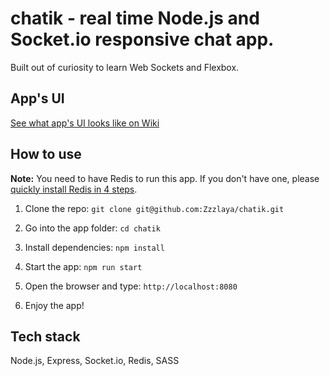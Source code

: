 # chatik - real time Node.js and Socket.io responsive chat app. 

Built out of curiosity to learn Web Sockets and Flexbox.

## App's UI
[See what app's UI looks like on Wiki](https://github.com/Zzzlaya/chatik/wiki)

## How to use

**Note:** You need to have Redis to run this app. If you don't have one, please [quickly install Redis in 4 steps](http://redis.io/download#installation). 

1. Clone the repo: `git clone git@github.com:Zzzlaya/chatik.git`

2. Go into the app folder: `cd chatik`

3. Install dependencies: `npm install` 

4. Start the app: `npm run start`

5. Open the browser and type: `http://localhost:8080`

6. Enjoy the app!

## Tech stack
Node.js, Express, Socket.io, Redis, SASS

